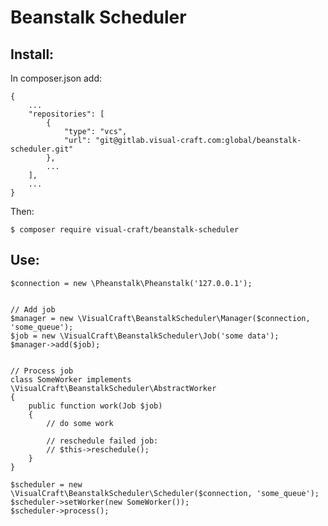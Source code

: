 # Beanstalk Scheduler


## Install:

In composer.json add:

    {
        ...
        "repositories": [
            {
                "type": "vcs",
                "url": "git@gitlab.visual-craft.com:global/beanstalk-scheduler.git"
            },
            ...
        ],
        ...
    }

Then:

    $ composer require visual-craft/beanstalk-scheduler


## Use:

    $connection = new \Pheanstalk\Pheanstalk('127.0.0.1');
    
    
    // Add job
    $manager = new \VisualCraft\BeanstalkScheduler\Manager($connection, 'some_queue');
    $job = new \VisualCraft\BeanstalkScheduler\Job('some data');
    $manager->add($job);


    // Process job
    class SomeWorker implements \VisualCraft\BeanstalkScheduler\AbstractWorker
    {
        public function work(Job $job)
        {
            // do some work
            
            // reschedule failed job:
            // $this->reschedule();
        }
    }
    
    $scheduler = new \VisualCraft\BeanstalkScheduler\Scheduler($connection, 'some_queue');
    $scheduler->setWorker(new SomeWorker());
    $scheduler->process();

